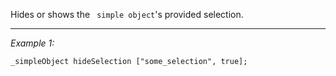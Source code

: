 Hides or shows the ` simple object`'s provided selection.


---
*Example 1:*
```sqf
_simpleObject hideSelection ["some_selection", true];
```